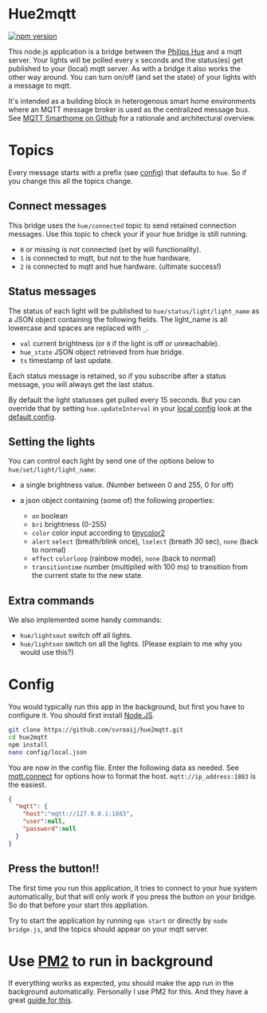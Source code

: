 # Hue2mqtt

[![npm version](https://badge.fury.io/js/hue2mqtt.svg)](https://badge.fury.io/js/hue2mqtt)

This node.js application is a bridge between the [Philips Hue](http://meethue.com) and a mqtt server. Your lights will be polled every x seconds and the status(es) get published to your (local) mqtt server. As with a bridge it also works the other way around. You can turn on/off (and set the state) of your lights with a message to mqtt.

It's intended as a building block in heterogenous smart home environments where an MQTT message broker is used as the centralized message bus. See [MQTT Smarthome on Github](https://github.com/mqtt-smarthome/mqtt-smarthome) for a rationale and architectural overview.

# Topics

Every message starts with a prefix (see [config](#config)) that defaults to `hue`. So if you change this all the topics change.

## Connect messages

This bridge uses the `hue/connected` topic to send retained connection messages. Use this topic to check your if your hue bridge is still running.

- `0` or missing is not connected (set by will functionality).
- `1` is connected to mqtt, but not to the hue hardware.
- `2` is connected to mqtt and hue hardware. (ultimate success!)

## Status messages

The status of each light will be published to `hue/status/light/light_name` as a JSON object containing the following fields. The light_name is all lowercase and spaces are replaced with `_`.

- `val` current brightness (or `0` if the light is off or unreachable).
- `hue_state` JSON object retrieved from hue bridge.
- `ts` timestamp of last update.

Each status message is retained, so if you subscribe after a status message, you will always get the last status.

By default the light statusses get pulled every 15 seconds. But you can override that by setting `hue.updateInterval` in your [local config](#config) look at the [default config](config/default.json).

## Setting the lights

You can control each light by send one of the options below to `hue/set/light/light_name`:

- a single brightness value. (Number between 0 and 255, 0 for off)
- a json object containing (some of) the following properties:

  - `on` boolean
  - `bri` brightness (0-255)
  - `color` color input according to [tinycolor2](https://www.npmjs.com/package/tinycolor2)
  - `alert` `select` (breath/blink once), `lselect` (breath 30 sec), `none` (back to normal)
  - `effect` `colorloop` (rainbow mode), `none` (back to normal)
  - `transitiontime` number (multiplied with 100 ms) to transition from the current state to the new state.

## Extra commands

We also implemented some handy commands:
-  `hue/lightsout` switch off all lights.
-  `hue/lightson` switch on all the lights. (Please explain to me why you would use this?)

# Config

You would typically run this app in the background, but first you have to configure it. You should first install [Node.JS](https://nodejs.org/en/download/).

```bash
git clone https://github.com/svrooij/hue2mqtt.git
cd hue2mqtt
npm install
nano config/local.json
```

You are now in the config file. Enter the following data as needed. See [mqtt.connect](https://www.npmjs.com/package/mqtt#connect) for options how to format the host. `mqtt://ip_address:1883` is the easiest.

```json
{
  "mqtt": {
    "host":"mqtt://127.0.0.1:1883",
    "user":null,
    "password":null
  }
}
```

## Press the button!!

The first time you run this application, it tries to connect to your hue system automatically, but that will only work if you press the button on your bridge. So do that before your start this appliation.

Try to start the application by running `npm start` or directly by `node bridge.js`, and the topics should appear on your mqtt server.

# Use [PM2](http://pm2.keymetrics.io) to run in background

If everything works as expected, you should make the app run in the background automatically. Personally I use PM2 for this. And they have a great [guide for this](http://pm2.keymetrics.io/docs/usage/quick-start/).
